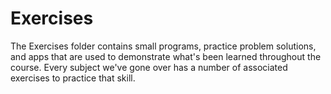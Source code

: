 Exercises  
====================

The Exercises folder contains small programs, practice problem solutions,
 and apps that are used to demonstrate what's been learned throughout the course.
 Every subject we've gone over has a number of associated exercises to practice that skill.
 
